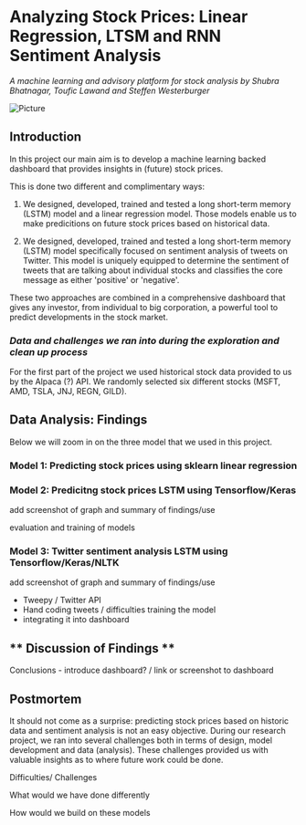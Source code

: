# **Analyzing Stock Prices: Linear Regression, LTSM and RNN Sentiment Analysis**
*A machine learning and advisory platform for stock analysis by Shubra Bhatnagar, Toufic Lawand and Steffen Westerburger* 

![Picture](https://s3.amazonaws.com/prod-www-blackline-com/blog/wp-content/uploads/2019/01/29163118/A-Conversation-With-BlackLines-Machine-Learning-Experts.jpg)

## **Introduction** 

In this project our main aim is to develop a machine learning backed dashboard that provides insights in (future) stock prices.

This is done two different and complimentary ways:

1) We designed, developed, trained and tested a long short-term memory (LSTM) model and a linear regression model. Those models enable us to make predicitions on future stock prices based on historical data.

2) We designed, developed, trained and tested a long short-term memory (LSTM) model  specifically focused on sentiment analysis of tweets on Twitter. This model is uniquely equipped to determine the sentiment of tweets that are talking about individual stocks and classifies the core message as either 'positive' or 'negative'.

These two approaches are combined in a comprehensive dashboard that gives any investor, from individual to big corporation, a powerful tool to predict developments in the stock market.

### *Data and challenges we ran into during the exploration and clean up process*

For the first part of the project we used historical stock data provided to us by the Alpaca (?) API. We randomly selected six different stocks (MSFT, AMD, TSLA, JNJ, REGN, GILD). 




## **Data Analysis: Findings** 

Below we will zoom in on the three model that we used in this project. 


### **Model 1: Predicting stock prices using sklearn linear regression**




### **Model 2: Predicitng stock prices LSTM using Tensorflow/Keras**
add screenshot of graph and summary of findings/use

evaluation and training of models

### **Model 3: Twitter sentiment analysis LSTM using Tensorflow/Keras/NLTK**
add screenshot of graph and summary of findings/use

- Tweepy / Twitter API
- Hand coding tweets / difficulties training the model
- integrating it into dashboard


## ** Discussion of Findings **

Conclusions - introduce dashboard? / link or screenshot to dashboard

## **Postmortem**

It should not come as a surprise: predicting stock prices based on historic data and sentiment analysis is not an easy objective. During our research project, we ran into several challenges both in terms of design, model development and data (analysis). These challenges provided us with valuable insights as to where future work could be done.





Difficulties/ Challenges 

What would we have done differently

How would we build on these models























